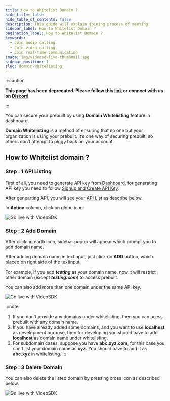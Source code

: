 ```yaml
---
title: How to Whitelist Domain ?
hide_title: false
hide_table_of_contents: false
description: This guide will explain joining process of meeting.
sidebar_label: How to Whitelist Domain ?
pagination_label: How to Whitelist Domain ?
keywords:
  - Join audio calling
  - Join video calling
  - Join real-time communication
image: img/videosdklive-thumbnail.jpg
sidebar_position: 1
slug: domain-whitelisting
---
```


:::caution

**This page has been deprecated. Please follow this [link](https://docs.videosdk.live/) or connect with us on [Discord](https://discord.gg/videosdk-live-876774498798551130)**

:::

You can secure your prebuilt by using **Domain Whitelisting** feature in dashboard.

**Domain Whitelisting** is a method of ensuring that no one but your organization is using your prebuilt. It’s one way of securing prebuilt, so others don’t attempt to piggy back on your account.

## How to Whitelist domain ?

### Step : 1 API Listing

First of all, you need to generate API key from [Dashboard](https://app.videosdk.live/dashboard), for generating API key you need to follow [Signup and Create API Key](/docs/guide/prebuilt-video-and-audio-calling/signup-and-create-api).

After genearting API, you will see your [API List](https://app.videosdk.live/settings/api-keys) as describe below.

In **Action** column, click on globe icon.

![Go live with VideoSDK](/img/api-keys.png)

### Step : 2 Add Domain

After clicking earth icon, sidebar popup will appear which prompt you to add domain name.

After adding domain name in textinput, just click on **ADD** button, which placed on right side of the textinput.

For example, if you add _**testing**_ as your domain name, now it will restrict other domain (except _**testing.com**_) to access prebuilt.

You can also add more than one domain under the same API key.

![Go live with VideoSDK](/img/add-domain.png)

:::note

1. If you don't provide any domains under whitelisting, then you can acess prebuilt with any domain name.
2. If you have already added some domains, and you want to use **localhost** as development purpose, then for developing you should have to add **localhost** as domain name under whitelisting.
3. For subdomain cases, suppose you have **abc.xyz.com**, for this case you can't list your domain name as **xyz**. You should have to add it as **abc.xyz** in whitelisting.
   :::

### Step : 3 Delete Domain

You can also delete the listed domain by pressing cross icon as described below.

![Go live with VideoSDK](/img/delete-domain.png)

